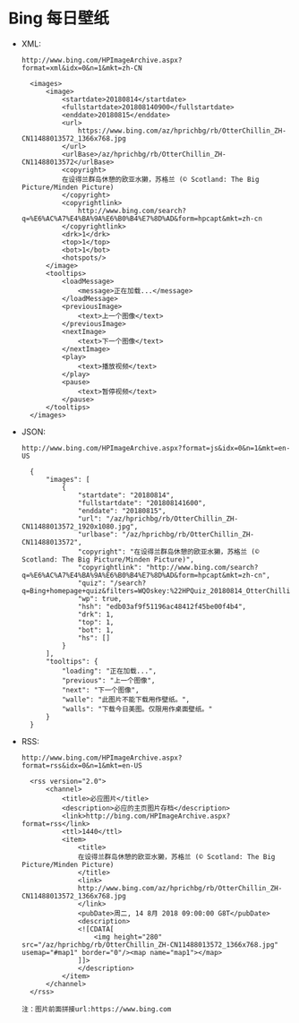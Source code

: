 # Bing 每日壁纸


- XML: 

	`http://www.bing.com/HPImageArchive.aspx?format=xml&idx=0&n=1&mkt=zh-CN`

		<images>
			<image>
				<startdate>20180814</startdate>
				<fullstartdate>201808140900</fullstartdate>
				<enddate>20180815</enddate>
				<url>
					https://www.bing.com/az/hprichbg/rb/OtterChillin_ZH-CN11488013572_1366x768.jpg
				</url>
				<urlBase>/az/hprichbg/rb/OtterChillin_ZH-CN11488013572</urlBase>
				<copyright>
				在设得兰群岛休憩的欧亚水獭，苏格兰 (© Scotland: The Big Picture/Minden Picture)
				</copyright>
				<copyrightlink>
					http://www.bing.com/search?q=%E6%AC%A7%E4%BA%9A%E6%B0%B4%E7%8D%AD&form=hpcapt&mkt=zh-cn
				</copyrightlink>
				<drk>1</drk>
				<top>1</top>
				<bot>1</bot>
				<hotspots/>
			</image>
			<tooltips>
				<loadMessage>
					<message>正在加载...</message>
				</loadMessage>
				<previousImage>
					<text>上一个图像</text>
				</previousImage>
				<nextImage>
					<text>下一个图像</text>
				</nextImage>
				<play>
					<text>播放视频</text>
				</play>
				<pause>
					<text>暂停视频</text>
				</pause>
			</tooltips>
		</images>


- JSON: 

	`http://www.bing.com/HPImageArchive.aspx?format=js&idx=0&n=1&mkt=en-US`

		{
		    "images": [
		        {
		            "startdate": "20180814",
		            "fullstartdate": "201808141600",
		            "enddate": "20180815",
		            "url": "/az/hprichbg/rb/OtterChillin_ZH-CN11488013572_1920x1080.jpg",
		            "urlbase": "/az/hprichbg/rb/OtterChillin_ZH-CN11488013572",
		            "copyright": "在设得兰群岛休憩的欧亚水獭，苏格兰 (© Scotland: The Big Picture/Minden Picture)",
		            "copyrightlink": "http://www.bing.com/search?q=%E6%AC%A7%E4%BA%9A%E6%B0%B4%E7%8D%AD&form=hpcapt&mkt=zh-cn",
		            "quiz": "/search?q=Bing+homepage+quiz&filters=WQOskey:%22HPQuiz_20180814_OtterChillin%22&FORM=HPQUIZ",
		            "wp": true,
		            "hsh": "edb03af9f51196ac48412f45be00f4b4",
		            "drk": 1,
		            "top": 1,
		            "bot": 1,
		            "hs": []
		        }
		    ],
		    "tooltips": {
		        "loading": "正在加载...",
		        "previous": "上一个图像",
		        "next": "下一个图像",
		        "walle": "此图片不能下载用作壁纸。",
		        "walls": "下载今日美图。仅限用作桌面壁纸。"
		    }
		}

- RSS: 
 	
 	`http://www.bing.com/HPImageArchive.aspx?format=rss&idx=0&n=1&mkt=en-US`
 	
	 	<rss version="2.0">
			<channel>
				<title>必应图片</title>
				<description>必应的主页图片存档</description>
				<link>http://bing.com/HPImageArchive.aspx?format=rss</link>
				<ttl>1440</ttl>
				<item>
					<title>
					在设得兰群岛休憩的欧亚水獭，苏格兰 (© Scotland: The Big Picture/Minden Picture)
					</title>
					<link>
					http://www.bing.com/az/hprichbg/rb/OtterChillin_ZH-CN11488013572_1366x768.jpg
					</link>
					<pubDate>周二, 14 8月 2018 09:00:00 G8T</pubDate>
					<description>
					<![CDATA[
						<img height="280" src="/az/hprichbg/rb/OtterChillin_ZH-CN11488013572_1366x768.jpg" usemap="#map1" border="0"/><map name="map1"></map>
					]]>
					</description>
				</item>
			</channel>
		</rss>
 	
 	
 	
 	`注：图片前面拼接url:https://www.bing.com`
 	
